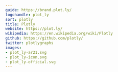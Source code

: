 ```yaml
---
guide: https://brand.plot.ly/
logohandle: plot_ly
sort: plotly
title: Plotly
website: https://plot.ly/
wikipedia: https://en.wikipedia.org/wiki/Plotly
github: https://github.com/plotly/
twitter: plotlygraphs
images: 
- plot_ly-ar21.svg
- plot_ly-icon.svg
- plot_ly-official.svg
---
```

